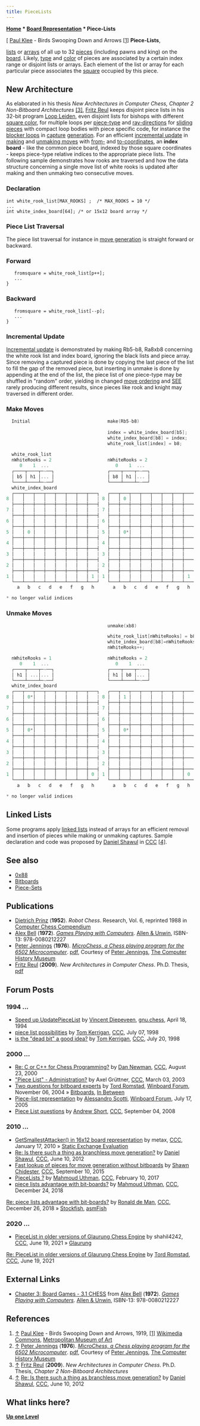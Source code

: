 ```yaml
---
title: PieceLists
---
```

**[Home](Home "Home") \* [Board Representation](Board_Representation "Board Representation") \* Piece-Lists**



[ [Paul Klee](Category:Paul_Klee "Category:Paul Klee") - Birds Swooping Down and Arrows <a id="cite-note-1" href="#cite-ref-1">[1]</a>
**Piece-Lists**,  

[lists](Linked_List "Linked List") or [arrays](Array "Array") of all up to 32 [pieces](Pieces "Pieces") (including pawns and king) on the [board](Chessboard "Chessboard"). Likely, [type](Pieces#PieceTypeCoding "Pieces") and [color](Color "Color") of pieces are associated by a certain index range or disjoint lists or arrays. Each element of the list or array for each particular piece associates the [square](Squares "Squares") occupied by this piece. 



## New Architecture


As elaborated in his thesis *New Architectures in Computer Chess, Chapter 2 Non-Bitboard Architectures* <a id="cite-note-3" href="#cite-ref-3">[3]</a>, [Fritz Reul](Fritz_Reul "Fritz Reul") keeps disjoint piece lists in his 32-bit program [Loop Leiden](Loop_(Program)#32bit "Loop (Program)"), even disjoint lists for bishops with different [square color](Color_of_a_Square "Color of a Square"), for multiple loops per [piece-type](Pieces#PieceTypeCoding "Pieces") and [ray-directions](Direction#RayDirections "Direction") for [sliding pieces](Sliding_Pieces "Sliding Pieces") with compact loop bodies with piece specific code, for instance the [blocker loops](Vector_Attacks#NewArchitecture "Vector Attacks") in [capture](Captures "Captures") [generation](Move_Generation "Move Generation"). For an efficient [incremental update](Incremental_Updates "Incremental Updates") in [making](Make_Move "Make Move") and [unmaking moves](Unmake_Move "Unmake Move") with [from-](Origin_Square "Origin Square") and [to-coordinates](Target_Square "Target Square"), an **index board** - like the common piece board, indexed by those square coordinates - keeps piece-type relative indíces to the appropriate piece lists. The following sample demonstrates how rooks are traversed and how the data structure concerning a single move list of white rooks is updated after making and then unmaking two consecutive moves.



### Declaration



```C++int nWhiteRooks; /* counter white rooks */
int white_rook_list[MAX_ROOKS] ;  /* MAX_ROOKS = 10 */
...
int white_index_board[64]; /* or 15x12 board array */

```

### Piece List Traversal


The piece list traversal for instance in [move generation](Move_Generation "Move Generation") is straight forward or backward.



### Forward



```C++for (int p = 0; p < nWhiteRooks; ) {
   fromsquare = white_rook_list[p++];
   ...
}
```

### Backward



```C++for (int p = nWhiteRooks; p > 0; ) {
   fromsquare = white_rook_list[--p];
   ...
}
```

### Incremental Update


[Incremental update](Incremental_Updates "Incremental Updates") is demonstrated by making Rb5-b8, Ra8xb8 concerning the white rook list and index board, ignoring the black lists and piece array. Since removing a captured piece is done by copying the last piece of the list to fill the gap of the removed piece, but inserting in unmake is done by appending at the end of the list, the piece list of one piece-type may be shuffled in "random" order, yielding in changed [move ordering](Move_Ordering "Move Ordering") and [SEE](Static_Exchange_Evaluation "Static Exchange Evaluation") rarely producing different results, since pieces like rook and knight may traversed in different order.



### Make Moves



```C++
  Initial                             make(Rb5-b8)                        make (xb8)
                                                                          nWhiteRooks--;
                                      index = white_index_board[b5];      index  = white_index_board[b8];
                                      white_index_board[b8] = index;      square = white_rook_list[nWhiteRooks];
                                      white_rook_list[index] = b8;        white_rook_list[index] = square;
                                                                          white_index_board[square] = index
  white_rook_list
  nWhiteRooks = 2                     nWhiteRooks = 2                     nWhiteRooks = 1                        
     0    1  ...                         0    1  ...                         0    1  ...                       
  ┌────┬────┬─~──┐                    ┌────┬────┬─~──┐                    ┌────┬────┬─~──┐                     
  │ b5 │ h1 │... │                    │ b8 │ h1 │... │                    │ h1 │ h1*│... │                     
  └────┴────┴─~──┘                    └────┴────┴─~──┘                    └────┴────┴─~──┘                     
  white_index_board
  ┌───┬───┬───┬───┬───┬───┬───┬───┐   ┌───┬───┬───┬───┬───┬───┬───┬───┐   ┌───┬───┬───┬───┬───┬───┬───┬───┐    
8 │   │   │   │   │   │   │   │   | 8 │   │ 0 │   │   │   │   │   │   | 8 │   │ 0*│   │   │   │   │   │   |    
  ├───┼───┼───┼───┼───┼───┼───┼───┤   ├───┼───┼───┼───┼───┼───┼───┼───┤   ├───┼───┼───┼───┼───┼───┼───┼───┤    
7 │   │   │   │   │   │   │   │   | 7 │   │   │   │   │   │   │   │   | 7 │   │   │   │   │   │   │   │   |    
  ├───┼───┼───┼───┼───┼───┼───┼───┤   ├───┼───┼───┼───┼───┼───┼───┼───┤   ├───┼───┼───┼───┼───┼───┼───┼───┤    
6 │   │   │   │   │   │   │   │   | 6 │   │   │   │   │   │   │   │   | 6 │   │   │   │   │   │   │   │   |    
  ├───┼───┼───┼───┼───┼───┼───┼───┤   ├───┼───┼───┼───┼───┼───┼───┼───┤   ├───┼───┼───┼───┼───┼───┼───┼───┤    
5 │   │ 0 │   │   │   │   │   │   | 5 │   │ 0*│   │   │   │   │   │   | 5 │   │ 0*│   │   │   │   │   │   |    
  ├───┼───┼───┼───┼───┼───┼───┼───┤   ├───┼───┼───┼───┼───┼───┼───┼───┤   ├───┼───┼───┼───┼───┼───┼───┼───┤    
4 │   │   │   │   │   │   │   │   | 4 │   │   │   │   │   │   │   │   | 4 │   │   │   │   │   │   │   │   |    
  ├───┼───┼───┼───┼───┼───┼───┼───┤   ├───┼───┼───┼───┼───┼───┼───┼───┤   ├───┼───┼───┼───┼───┼───┼───┼───┤    
3 │   │   │   │   │   │   │   │   | 3 │   │   │   │   │   │   │   │   | 3 │   │   │   │   │   │   │   │   |    
  ├───┼───┼───┼───┼───┼───┼───┼───┤   ├───┼───┼───┼───┼───┼───┼───┼───┤   ├───┼───┼───┼───┼───┼───┼───┼───┤    
2 │   │   │   │   │   │   │   │   | 2 │   │   │   │   │   │   │   │   | 2 │   │   │   │   │   │   │   │   |    
  ├───┼───┼───┼───┼───┼───┼───┼───┤   ├───┼───┼───┼───┼───┼───┼───┼───┤   ├───┼───┼───┼───┼───┼───┼───┼───┤    
1 │   │   │   │   │   │   │   │ 1 | 1 │   │   │   │   │   │   │   │ 1 | 1 │   │   │   │   │   │   │   │ 0 |    
  └───┴───┴───┴───┴───┴───┴───┴───┘   └───┴───┴───┴───┴───┴───┴───┴───┘   └───┴───┴───┴───┴───┴───┴───┴───┘    
    a   b   c   d   e   f   g   h       a   b   c   d   e   f   g   h       a   b   c   d   e   f   g   h      

* no longer valid indices     

```

### Unmake Moves



```C++
                                      unmake(xb8)                         unmake(Rb5-b8)

                                      white_rook_list[nWhiteRooks] = b8;  index = white_index_board[b8];
                                      white_index_board[b8]=nWhiteRooks;  white_index[b5] = index;
                                      nWhiteRooks++;                      white_rook_list[index] = b5;

  nWhiteRooks = 1                     nWhiteRooks = 2                     nWhiteRooks = 2                        
     0    1  ...                         0    1  ...                         0    1  ...                       
  ┌────┬────┬─~──┐                    ┌────┬────┬─~──┐                    ┌────┬────┬─~──┐                     
  │ h1 │ ...│... │                    │ h1 │ b8 │... │                    │ h1 │ b5 │... │                     
  └────┴────┴─~──┘                    └────┴────┴─~──┘                    └────┴────┴─~──┘                     
  white_index_board
  ┌───┬───┬───┬───┬───┬───┬───┬───┐   ┌───┬───┬───┬───┬───┬───┬───┬───┐   ┌───┬───┬───┬───┬───┬───┬───┬───┐    
8 │   │ 0*│   │   │   │   │   │   | 8 │   │ 1 │   │   │   │   │   │   | 8 │   │ 1*│   │   │   │   │   │   |    
  ├───┼───┼───┼───┼───┼───┼───┼───┤   ├───┼───┼───┼───┼───┼───┼───┼───┤   ├───┼───┼───┼───┼───┼───┼───┼───┤    
7 │   │   │   │   │   │   │   │   | 7 │   │   │   │   │   │   │   │   | 7 │   │   │   │   │   │   │   │   |    
  ├───┼───┼───┼───┼───┼───┼───┼───┤   ├───┼───┼───┼───┼───┼───┼───┼───┤   ├───┼───┼───┼───┼───┼───┼───┼───┤    
6 │   │   │   │   │   │   │   │   | 6 │   │   │   │   │   │   │   │   | 6 │   │   │   │   │   │   │   │   |    
  ├───┼───┼───┼───┼───┼───┼───┼───┤   ├───┼───┼───┼───┼───┼───┼───┼───┤   ├───┼───┼───┼───┼───┼───┼───┼───┤    
5 │   │ 0*│   │   │   │   │   │   | 5 │   │ 0*│   │   │   │   │   │   | 5 │   │ 1 │   │   │   │   │   │   |    
  ├───┼───┼───┼───┼───┼───┼───┼───┤   ├───┼───┼───┼───┼───┼───┼───┼───┤   ├───┼───┼───┼───┼───┼───┼───┼───┤    
4 │   │   │   │   │   │   │   │   | 4 │   │   │   │   │   │   │   │   | 4 │   │   │   │   │   │   │   │   |    
  ├───┼───┼───┼───┼───┼───┼───┼───┤   ├───┼───┼───┼───┼───┼───┼───┼───┤   ├───┼───┼───┼───┼───┼───┼───┼───┤    
3 │   │   │   │   │   │   │   │   | 3 │   │   │   │   │   │   │   │   | 3 │   │   │   │   │   │   │   │   |    
  ├───┼───┼───┼───┼───┼───┼───┼───┤   ├───┼───┼───┼───┼───┼───┼───┼───┤   ├───┼───┼───┼───┼───┼───┼───┼───┤    
2 │   │   │   │   │   │   │   │   | 2 │   │   │   │   │   │   │   │   | 2 │   │   │   │   │   │   │   │   |    
  ├───┼───┼───┼───┼───┼───┼───┼───┤   ├───┼───┼───┼───┼───┼───┼───┼───┤   ├───┼───┼───┼───┼───┼───┼───┼───┤    
1 │   │   │   │   │   │   │   │ 0 | 1 │   │   │   │   │   │   │   │ 0 | 1 │   │   │   │   │   │   │   │ 0 |    
  └───┴───┴───┴───┴───┴───┴───┴───┘   └───┴───┴───┴───┴───┴───┴───┴───┘   └───┴───┴───┴───┴───┴───┴───┴───┘    
    a   b   c   d   e   f   g   h       a   b   c   d   e   f   g   h       a   b   c   d   e   f   g   h 

* no longer valid indices
```

## Linked Lists


Some programs apply [linked lists](Linked_List "Linked List") instead of arrays for an efficient removal and insertion of pieces while making or unmaking captures. Sample declaration and code was proposed by [Daniel Shawul](Daniel_Shawul "Daniel Shawul") in [CCC](CCC "CCC") <a id="cite-note-4" href="#cite-ref-4">[4]</a>.



## See also


* [0x88](0x88 "0x88")
* [Bitboards](Bitboards "Bitboards")
* [Piece-Sets](Piece-Sets "Piece-Sets")


## Publications


* [Dietrich Prinz](Dietrich_Prinz "Dietrich Prinz") (**1952**). *Robot Chess*. Research, Vol. 6, reprinted 1988 in [Computer Chess Compendium](Computer_Chess_Compendium "Computer Chess Compendium")
* [Alex Bell](Alex_Bell "Alex Bell") (**1972**). *[Games Playing with Computers](http://www.chilton-computing.org.uk/acl/literature/books/gamesplaying/overview.htm)*. [Allen & Unwin](http://en.wikipedia.org/wiki/Allen_%26_Unwin), ISBN-13: 978-0080212227
* [Peter Jennings](Peter_Jennings "Peter Jennings") (**1976**). *[MicroChess, a Chess playing program for the 6502 Microcomputer](http://www.computerhistory.org/chess/full_record.php?iid=doc-431614f6d8478)*. [pdf](http://archive.computerhistory.org/projects/chess/related_materials/text/4-1.MicroChess_%20Manual_for_6502.Micro-Ware/MicroChessManual.PETER_JENNINGS.062303071.sm.pdf), Courtesy of [Peter Jennings](Peter_Jennings "Peter Jennings"), [The Computer History Museum](The_Computer_History_Museum "The Computer History Museum")
* [Fritz Reul](Fritz_Reul "Fritz Reul") (**2009**). *New Architectures in Computer Chess*. Ph.D. Thesis, [pdf](https://pure.uvt.nl/ws/files/1098572/Proefschrift_Fritz_Reul_170609.pdf)


## Forum Posts


### 1994 ...


* [Speed up UpdatePieceList](http://groups.google.com/group/gnu.chess/browse_frm/thread/a6b1257a1c386acf) by [Vincent Diepeveen](Vincent_Diepeveen "Vincent Diepeveen"), [gnu.chess](GNU_Chess#NewsGroup "GNU Chess"), April 18, 1994
* [piece list possibilities](http://www.stmintz.com/ccc/index.php?id=21856) by [Tom Kerrigan](Tom_Kerrigan "Tom Kerrigan"), [CCC](CCC "CCC"), July 07, 1998
* [is the "dead bit" a good idea?](http://www.stmintz.com/ccc/index.php?id=22472) by [Tom Kerrigan](Tom_Kerrigan "Tom Kerrigan"), [CCC](CCC "CCC"), July 20, 1998


### 2000 ...


* [Re: C or C++ for Chess Programming?](http://www.stmintz.com/ccc/index.php?id=125774) by [Dan Newman](Dan_Newman "Dan Newman"), [CCC](CCC "CCC"), August 23, 2000
* ["Piece List" - Administration?](http://www.stmintz.com/ccc/index.php?id=287682) by Axel Grüttner, [CCC](CCC "CCC"), March 03, 2003
* [Two questions for bitboard experts](http://www.open-aurec.com/wbforum/viewtopic.php?f=4&t=516) by [Tord Romstad](Tord_Romstad "Tord Romstad"), [Winboard Forum](Computer_Chess_Forums "Computer Chess Forums"), November 06, 2004 » [Bitboards](Bitboards "Bitboards"), [In Between](Square_Attacked_By#InBetween "Square Attacked By")
* [Piece-list representation](http://www.open-aurec.com/wbforum/viewtopic.php?f=4&t=3110) by [Alessandro Scotti](Alessandro_Scotti "Alessandro Scotti"), [Winboard Forum](Computer_Chess_Forums "Computer Chess Forums"), July 17, 2005
* [Piece List questions](http://www.talkchess.com/forum3/viewtopic.php?f=7&t=23498) by [Andrew Short](index.php?title=Andrew_Short&action=edit&redlink=1 "Andrew Short (page does not exist)"), [CCC](CCC "CCC"), September 04, 2008


### 2010 ...


* [GetSmallestAttacker() in 16x12 board representation](http://www.talkchess.com/forum3/viewtopic.php?f=7&t=31776) by metax, [CCC](CCC "CCC"), January 17, 2010 » [Static Exchange Evaluation](Static_Exchange_Evaluation "Static Exchange Evaluation")
* [Re: Is there such a thing as branchless move generation?](http://www.talkchess.com/forum/viewtopic.php?topic_view=threads&p=468678&t=43971) by [Daniel Shawul](Daniel_Shawul "Daniel Shawul"), [CCC](CCC "CCC"), June 10, 2012
* [Fast lookup of pieces for move generation without bitboards](http://www.talkchess.com/forum/viewtopic.php?t=57588) by [Shawn Chidester](Shawn_Chidester "Shawn Chidester"), [CCC](CCC "CCC"), September 10, 2015
* [PieceLists ?](http://www.talkchess.com/forum/viewtopic.php?t=63126) by [Mahmoud Uthman](index.php?title=Mahmoud_Uthman&action=edit&redlink=1 "Mahmoud Uthman (page does not exist)"), [CCC](CCC "CCC"), February 10, 2017
* [piece lists advantage with bit-boards?](http://www.talkchess.com/forum3/viewtopic.php?f=7&t=69364) by [Mahmoud Uthman](index.php?title=Mahmoud_Uthman&action=edit&redlink=1 "Mahmoud Uthman (page does not exist)"), [CCC](CCC "CCC"), December 24, 2018


 [Re: piece lists advantage with bit-boards?](http://www.talkchess.com/forum3/viewtopic.php?f=7&t=69364&start=12) by [Ronald de Man](Ronald_de_Man "Ronald de Man"), [CCC](CCC "CCC"), December 26, 2018 » [Stockfish](Stockfish "Stockfish"), [asmFish](AsmFish "AsmFish")
### 2020 ...


* [PieceList in older versions of Glaurung Chess Engine](http://www.talkchess.com/forum3/viewtopic.php?f=2&t=77511) by shahil4242, [CCC](CCC "CCC"), June 19, 2021 » [Glaurung](Glaurung "Glaurung")


 [Re: PieceList in older versions of Glaurung Chess Engine](http://www.talkchess.com/forum3/viewtopic.php?f=2&t=77511&start=2) by [Tord Romstad](Tord_Romstad "Tord Romstad"), [CCC](CCC "CCC"), June 19, 2021
## External Links


* [Chapter 3: Board Games - 3.1 CHESS](http://www.chilton-computing.org.uk/acl/literature/books/gamesplaying/p003.htm) from [Alex Bell](Alex_Bell "Alex Bell") (**1972**). *[Games Playing with Computers](http://www.chilton-computing.org.uk/acl/literature/books/gamesplaying/overview.htm)*. [Allen & Unwin](http://en.wikipedia.org/wiki/Allen_%26_Unwin), ISBN-13: 978-0080212227


## References


1. <a id="cite-ref-1" href="#cite-note-1">↑</a> [Paul Klee](Category:Paul_Klee "Category:Paul Klee") - Birds Swooping Down and Arrows, 1919, [[1]](https://commons.wikimedia.org/wiki/File:Birds_Swooping_Down_and_Arrows_MET_DT7784.jpg) [Wikimedia Commons](https://en.wikipedia.org/wiki/Wikimedia_Commons), [Metropolitan Museum of Art](https://en.wikipedia.org/wiki/Metropolitan_Museum_of_Art)
2. <a id="cite-ref-2" href="#cite-note-2">↑</a> [Peter Jennings](Peter_Jennings "Peter Jennings") (**1976**). *[MicroChess, a Chess playing program for the 6502 Microcomputer](http://www.computerhistory.org/chess/full_record.php?iid=doc-431614f6d8478)*. [pdf](http://archive.computerhistory.org/projects/chess/related_materials/text/4-1.MicroChess_%20Manual_for_6502.Micro-Ware/MicroChessManual.PETER_JENNINGS.062303071.sm.pdf), Courtesy of [Peter Jennings](Peter_Jennings "Peter Jennings"), [The Computer History Museum](The_Computer_History_Museum "The Computer History Museum")
3. <a id="cite-ref-3" href="#cite-note-3">↑</a> [Fritz Reul](Fritz_Reul "Fritz Reul") (**2009**). *New Architectures in Computer Chess*. Ph.D. Thesis, *Chapter 2 Non-Bitboard Architectures*
4. <a id="cite-ref-4" href="#cite-note-4">↑</a> [Re: Is there such a thing as branchless move generation?](http://www.talkchess.com/forum/viewtopic.php?topic_view=threads&p=468678&t=43971) by [Daniel Shawul](Daniel_Shawul "Daniel Shawul"), [CCC](CCC "CCC"), June 10, 2012

## What links here?


**[Up one Level](Board_Representation "Board Representation")**







 
